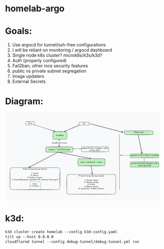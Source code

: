# homelab-argo

# Goals:
1. Use argocd for tunnel/ssh-free configurations
2. I will be reliant on monitoring / argocd dashboard
3. Single node k8s cluster? microk8s/k3s/k3d?
4. Auth (properly configured)
5. Fail2ban, other nice security features
6. public vs private subnet segregation
7. Image updaters
8. External Secrets

# Diagram: 
![homelab diagram](diagram.png)

# k3d:
```
k3d cluster create homelab --config k3d-config.yaml 
tilt up --host 0.0.0.0
cloudflared tunnel --config debug-tunnel/debug-tunnel.yml run
```
